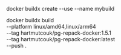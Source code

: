 docker buildx create --use --name mybuild

docker buildx build \
    --platform linux/amd64,linux/arm64 \
    --tag hartmutcouk/pg-repack-docker:1.5.1 \
    --tag hartmutcouk/pg-repack-docker:latest \
    --push .

